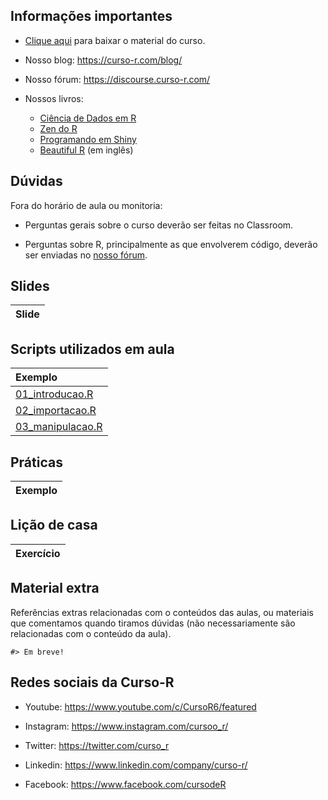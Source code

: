 
<!-- README.md is generated from README.Rmd. Please edit that file -->

## Informações importantes

-   [Clique
    aqui](https://github.com/curso-r/202301-r4ds-1/archive/refs/heads/main.zip)
    para baixar o material do curso.

-   Nosso blog: <https://curso-r.com/blog/>

-   Nosso fórum: <https://discourse.curso-r.com/>

-   Nossos livros:

    -   [Ciência de Dados em R](https://livro.curso-r.com/)
    -   [Zen do R](https://curso-r.github.io/zen-do-r/)
    -   [Programando em
        Shiny](https://programando-em-shiny.curso-r.com/)
    -   [Beautiful R](https://curso-r.github.io/beautiful-r/) (em
        inglês)

## Dúvidas

Fora do horário de aula ou monitoria:

-   Perguntas gerais sobre o curso deverão ser feitas no Classroom.

-   Perguntas sobre R, principalmente as que envolverem código, deverão
    ser enviadas no [nosso fórum](https://discourse.curso-r.com/).

## Slides

| Slide |
|:------|

## Scripts utilizados em aula

| Exemplo                                                                                       |
|:----------------------------------------------------------------------------------------------|
| [01_introducao.R](https://curso-r.github.io/202301-r4ds-1/exemplos_de_aula/01_introducao.R)   |
| [02_importacao.R](https://curso-r.github.io/202301-r4ds-1/exemplos_de_aula/02_importacao.R)   |
| [03_manipulacao.R](https://curso-r.github.io/202301-r4ds-1/exemplos_de_aula/03_manipulacao.R) |

## Práticas

| Exemplo |
|:--------|

## Lição de casa

| Exercício |
|:----------|

## Material extra

Referências extras relacionadas com o conteúdos das aulas, ou materiais
que comentamos quando tiramos dúvidas (não necessariamente são
relacionadas com o conteúdo da aula).

    #> Em breve!

## Redes sociais da Curso-R

-   Youtube: <https://www.youtube.com/c/CursoR6/featured>

-   Instagram: <https://www.instagram.com/cursoo_r/>

-   Twitter: <https://twitter.com/curso_r>

-   Linkedin: <https://www.linkedin.com/company/curso-r/>

-   Facebook: <https://www.facebook.com/cursodeR>
